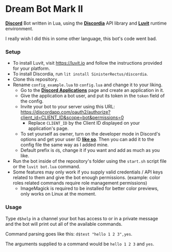 # Dream Bot Mark II

**[Discord](https://discordapp.com)** Bot written in Lua, using the **[Discordia](https://github.com/SinisterRectus/Discordia)** API library and **[Luvit](https://luvit.io/)** runtime environment.

I really wish I did this in some other language, this bot's code went bad.

### Setup

- To install Luvit, visit https://luvit.io and follow the instructions provided for your platform.
- To install Discordia, run `lit install SinisterRectus/discordia`.
- Clone this repository.
- Rename `config_example.lua` to `config.lua` and change it to your liking.
  - Go to the **[Discord Applications](https://discordapp.com/developers/applications/me)** page and create an application in it.
  - Give the application a bot user, and put its token in the `token` field of the config.
  - Invite your bot to your server using this URL: <https://discordapp.com/oauth2/authorize?client_id=CLIENT_ID&scope=bot&permissions=0>
    - Replace `CLIENT_ID` by the Client ID displayed on your application's page.
  - To set yourself as owner, turn on the developer mode in Discord's options and get your user ID **[like so](https://i.imgur.com/41DcCCG.png)**. Then you can add it to the config file the same way as I added mine.
  - Default prefix is `d$`, change it if you want and add as much as you like.
- Run the bot inside of the repository's folder using the `start.sh` script file or the `luvit bot.lua` command.
- Some features may only work if you supply valid credentials / API keys related to them and give the bot enough permissions. (example: color roles related commands require role management permissions)
  - ImageMagick is required to be installed for better color previews, only works on Linux at the moment.

### Usage

Type `d$help` in a channel your bot has access to or in a private message and the bot will print out all of the available commands.

Command parsing goes like this: `d$test "hello 1 2 3",yes`.

The arguments supplied to a command would be `hello 1 2 3` and `yes`.
